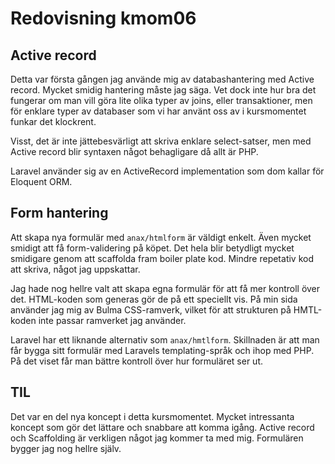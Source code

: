 ---
---
Redovisning kmom06
=========================

Active record
------------------
Detta var första gången jag använde mig av databashantering med Active record. Mycket smidig hantering måste jag säga. Vet dock inte hur bra det fungerar om man vill göra lite olika typer av joins, eller transaktioner, men för enklare typer av databaser som vi har använt oss av i kursmomentet funkar det klockrent.

Visst, det är inte jättebesvärligt att skriva enklare select-satser, men med Active record blir syntaxen något behagligare då allt är PHP.

Laravel använder sig av en ActiveRecord implementation som dom kallar för Eloquent ORM.

Form hantering
--------------------------
Att skapa nya formulär med ``anax/htmlform`` är väldigt enkelt. Även mycket smidigt att få form-validering på köpet. Det hela blir betydligt mycket smidigare genom att scaffolda fram boiler plate kod. Mindre repetativ kod att skriva, något jag uppskattar.

Jag hade nog hellre valt att skapa egna formulär för att få mer kontroll över det. HTML-koden som generas gör de på ett speciellt vis. På min sida använder jag mig av Bulma CSS-ramverk, vilket för att strukturen på HMTL-koden inte passar ramverket jag använder.

Laravel har ett liknande alternativ som ``anax/hmtlform``. Skillnaden är att man får bygga sitt formulär med Laravels templating-språk och ihop med PHP. På det viset får man bättre kontroll över hur formuläret ser ut.

TIL
---------------
Det var en del nya koncept i detta kursmomentet. Mycket intressanta koncept som gör det lättare och snabbare att komma igång. Active record och Scaffolding är verkligen något jag kommer ta med mig. Formulären bygger jag nog hellre själv.
